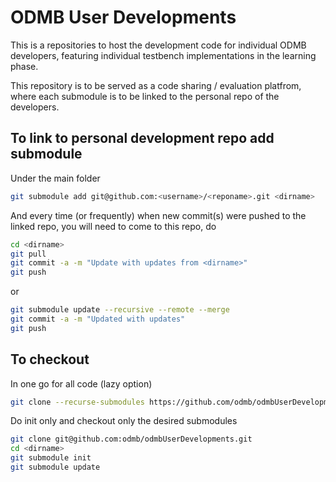 # ODMB User Developments

This is a repositories to host the development code for individual ODMB developers,
featuring individual testbench implementations in the learning phase.

This repository is to be served as a code sharing / evaluation platfrom, where each
submodule is to be linked to the personal repo of the developers.

## To link to personal development repo add submodule

Under the main folder
```bash
git submodule add git@github.com:<username>/<reponame>.git <dirname>
```

And every time (or frequently) when new commit(s) were pushed to the linked repo,
you will need to come to this repo, do

```bash
cd <dirname>
git pull
git commit -a -m "Update with updates from <dirname>" 
git push
```

or
```bash
git submodule update --recursive --remote --merge
git commit -a -m "Updated with updates"
git push
```

## To checkout
In one go for all code (lazy option)
```bash
git clone --recurse-submodules https://github.com/odmb/odmbUserDevelopments.git
```

Do init only and checkout only the desired submodules
```bash
git clone git@github.com:odmb/odmbUserDevelopments.git
cd <dirname>
git submodule init
git submodule update
```
